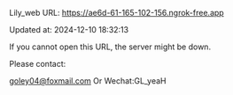 Lily_web URL: https://ae6d-61-165-102-156.ngrok-free.app

Updated at: 2024-12-10 18:32:13

If you cannot open this URL, the server might be down.

Please contact: 

goley04@foxmail.com Or Wechat:GL_yeaH